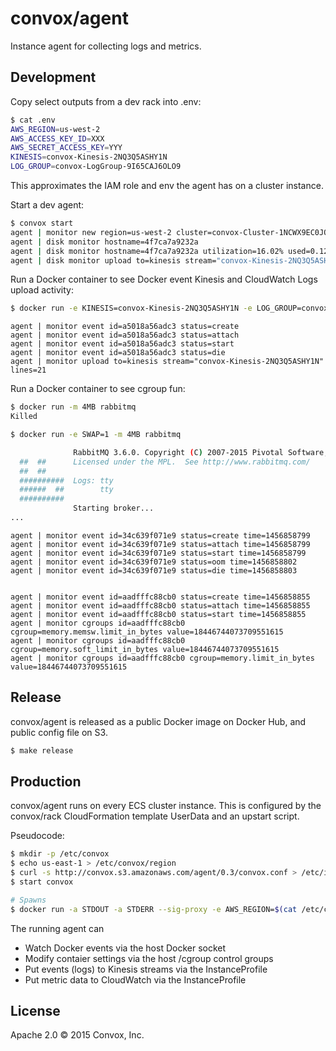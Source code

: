 # convox/agent

Instance agent for collecting logs and metrics.

## Development

Copy select outputs from a dev rack into .env:

```bash
$ cat .env
AWS_REGION=us-west-2
AWS_ACCESS_KEY_ID=XXX
AWS_SECRET_ACCESS_KEY=YYY
KINESIS=convox-Kinesis-2NQ3Q5ASHY1N
LOG_GROUP=convox-LogGroup-9I65CAJ6OLO9
```

This approximates the IAM role and env the agent has on a cluster instance.

Start a dev agent:

```bash
$ convox start
agent | monitor new region=us-west-2 cluster=convox-Cluster-1NCWX9EC0JOV4
agent | disk monitor hostname=4f7ca7a9232a
agent | disk monitor hostname=4f7ca7a9232a utilization=16.02% used=0.1209G available=0.7547G
agent | disk monitor upload to=kinesis stream="convox-Kinesis-2NQ3Q5ASHY1N" lines=1
```

Run a Docker container to see Docker event Kinesis and CloudWatch Logs upload activity:

```bash
$ docker run -e KINESIS=convox-Kinesis-2NQ3Q5ASHY1N -e LOG_GROUP=convox-LogGroup-9I65CAJ6OLO9 -e PROCESS=hello-world -e RELEASE=RXBKPDQEGDU hello-world
```

```
agent | monitor event id=a5018a56adc3 status=create
agent | monitor event id=a5018a56adc3 status=attach
agent | monitor event id=a5018a56adc3 status=start
agent | monitor event id=a5018a56adc3 status=die
agent | monitor upload to=kinesis stream="convox-Kinesis-2NQ3Q5ASHY1N" lines=21
```

Run a Docker container to see cgroup fun:

```bash
$ docker run -m 4MB rabbitmq
Killed

$ docker run -e SWAP=1 -m 4MB rabbitmq

              RabbitMQ 3.6.0. Copyright (C) 2007-2015 Pivotal Software, Inc.
  ##  ##      Licensed under the MPL.  See http://www.rabbitmq.com/
  ##  ##
  ##########  Logs: tty
  ######  ##        tty
  ##########
              Starting broker...
...
```

```
agent | monitor event id=34c639f071e9 status=create time=1456858799
agent | monitor event id=34c639f071e9 status=attach time=1456858799
agent | monitor event id=34c639f071e9 status=start time=1456858799
agent | monitor event id=34c639f071e9 status=oom time=1456858802
agent | monitor event id=34c639f071e9 status=die time=1456858803


agent | monitor event id=aadfffc88cb0 status=create time=1456858855
agent | monitor event id=aadfffc88cb0 status=attach time=1456858855
agent | monitor event id=aadfffc88cb0 status=start time=1456858855
agent | monitor cgroups id=aadfffc88cb0 cgroup=memory.memsw.limit_in_bytes value=18446744073709551615
agent | monitor cgroups id=aadfffc88cb0 cgroup=memory.soft_limit_in_bytes value=18446744073709551615
agent | monitor cgroups id=aadfffc88cb0 cgroup=memory.limit_in_bytes value=18446744073709551615
```

## Release

convox/agent is released as a public Docker image on Docker Hub, and public
config file on S3.

```bash
$ make release
```

## Production

convox/agent runs on every ECS cluster instance. This is configured by the
convox/rack CloudFormation template UserData and an upstart script.

Pseudocode:

```bash
$ mkdir -p /etc/convox
$ echo us-east-1 > /etc/convox/region
$ curl -s http://convox.s3.amazonaws.com/agent/0.3/convox.conf > /etc/init/convox.conf
$ start convox

# Spawns
$ docker run -a STDOUT -a STDERR --sig-proxy -e AWS_REGION=$(cat /etc/convox/region) -v /cgroup:/cgroup -v /var/run/docker.sock:/var/run/docker.sock convox/agent:0.3
```

The running agent can

* Watch Docker events via the host Docker socket
* Modify contaier settings via the host /cgroup control groups
* Put events (logs) to Kinesis streams via the InstanceProfile
* Put metric data to CloudWatch via the InstanceProfile

## License

Apache 2.0 &copy; 2015 Convox, Inc.
